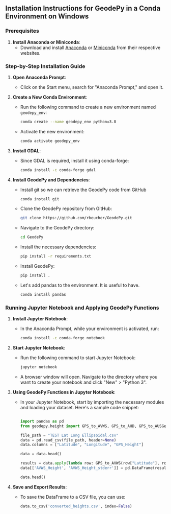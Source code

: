 
## Installation Instructions for GeodePy in a Conda Environment on Windows

### Prerequisites

1. **Install Anaconda or Miniconda**:
   - Download and install [Anaconda](https://www.anaconda.com/products/distribution) or [Miniconda](https://docs.conda.io/en/latest/miniconda.html) from their respective websites.

### Step-by-Step Installation Guide

1. **Open Anaconda Prompt**:
   - Click on the Start menu, search for "Anaconda Prompt," and open it.

2. **Create a New Conda Environment**:
   - Run the following command to create a new environment named `geodepy_env`:
     ```sh
     conda create --name geodepy_env python=3.8
     ```
   - Activate the new environment:
     ```sh
     conda activate geodepy_env
     ```

3. **Install GDAL**:
   - Since GDAL is required, install it using conda-forge:
     ```sh
     conda install -c conda-forge gdal
     ```

4. **Install GeodePy and Dependencies**:
   - Install git so we can retrieve the GeodePy code from GitHub
     ```sh
     conda install git
     ```
   - Clone the GeodePy repository from GitHub:
     ```sh
     git clone https://github.com/rbeucher/GeodePy.git
     ```
   - Navigate to the GeodePy directory:
     ```sh
     cd GeodePy
     ```
   - Install the necessary dependencies:
     ```sh
     pip install -r requirements.txt
     ```
   - Install GeodePy:
     ```sh
     pip install .
     ```
   - Let's add pandas to the environment. It is useful to have.
     ```sh
     conda install pandas
     ```

### Running Jupyter Notebook and Applying GeodePy Functions

1. **Install Jupyter Notebook**:
   - In the Anaconda Prompt, while your environment is activated, run:
     ```sh
     conda install -c conda-forge notebook
     ```

2. **Start Jupyter Notebook**:
   - Run the following command to start Jupyter Notebook:
     ```sh
     jupyter notebook
     ```
   - A browser window will open. Navigate to the directory where you want to create your notebook and click "New" > "Python 3".

3. **Using GeodePy Functions in Jupyter Notebook**:

   - In your Jupyter Notebook, start by importing the necessary modules and loading your dataset. Here's a sample code snippet:

     ```python

     import pandas as pd
     from geodepy.height import GPS_to_AVWS, GPS_to_AHD, GPS_to_AUSGeoid09, GPS_to_AUSGeoid98

     file_path = "TEST Lat Long Ellipsoidal.csv"
     data = pd.read_csv(file_path, header=None)
     data.columns = ["Latitude", "Longitude", "GPS_Height"]

     data = data.head()

     results = data.apply(lambda row: GPS_to_AVWS(row["Latitude"], row["Longitude"], row["GPS_Height"]), axis=1)
     data[['AVWS_Height', 'AVWS_Height_stderr']] = pd.DataFrame(results.to_list(), index = data.index).applymap(lambda x: x[0])

     data.head()

     ```

4. **Save and Export Results**:
   - To save the DataFrame to a CSV file, you can use:
     ```python
     data.to_csv('converted_heights.csv', index=False)
     ```
